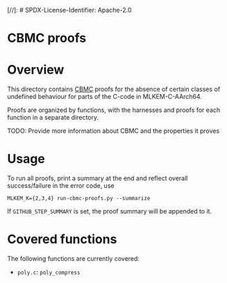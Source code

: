 [//]: # SPDX-License-Identifier: Apache-2.0

CBMC proofs
===========

# Overview

This directory contains [CBMC](https://github.com/diffblue/cbmc) proofs for the absence
of certain classes of undefined behaviour for parts of the C-code in MLKEM-C-AArch64.

Proofs are organized by functions, with the harnesses and proofs for each function
in a separate directory.

TODO: Provide more information about CBMC and the properties it proves

# Usage

To run all proofs, print a summary at the end and reflect overall
success/failure in the error code, use

```
MLKEM_K={2,3,4} run-cbmc-proofs.py --summarize
```

If `GITHUB_STEP_SUMMARY` is set, the proof summary will be appended to it.

# Covered functions

The following functions are currently covered:

- `poly.c`: `poly_compress`
